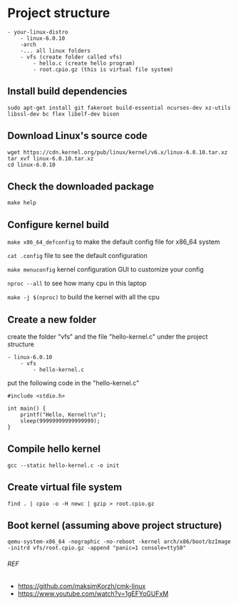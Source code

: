 # Project structure
```
- your-linux-distro
    - linux-6.0.10
    -arch
    -... all linux folders
    - vfs (create folder called vfs)
        - hello.c (create hello program)
        - root.cpio.gz (this is virtual file system)
```

## Install build dependencies
```
sudo apt-get install git fakeroot build-essential ncurses-dev xz-utils libssl-dev bc flex libelf-dev bison
```

## Download Linux's source code
```
wget https://cdn.kernel.org/pub/linux/kernel/v6.x/linux-6.0.10.tar.xz
tar xvf linux-6.0.10.tar.xz
cd linux-6.0.10
```

## Check the downloaded package
```
make help
```

## Configure kernel build

`make x86_64_defconfig` to make the default config file for x86_64 system

`cat .config` file to see the default configuration

`make menuconfig` kernel configuration GUI to customize your config

`nproc --all` to see how many cpu in this laptop

`make -j $(nproc)` to build the kernel with all the cpu

## Create a new folder
create the folder "vfs" and the file "hello-kernel.c" under the project structure 

```
- linux-6.0.10
    - vfs
        - hello-kernel.c
```

put the following code in the "hello-kernel.c"

```
#include <stdio.h>

int main() {
    printf("Hello, Kernel!\n");
    sleep(99999999999999999);
}
```

## Compile hello kernel
```
gcc --static hello-kernel.c -o init
```

## Create virtual file system
```
find . | cpio -o -H newc | gzip > root.cpio.gz
```

## Boot kernel (assuming above project structure)
```
qemu-system-x86_64 -nographic -no-reboot -kernel arch/x86/boot/bzImage -initrd vfs/root.cpio.gz -append "panic=1 console=ttyS0"
```

###### REF
- https://github.com/maksimKorzh/cmk-linux
- https://www.youtube.com/watch?v=1gEFYoGUFxM
